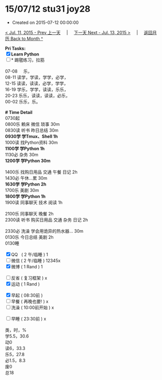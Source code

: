 # 15/07/12 stu31 joy28

- Created on 2015-07-12 00:00:00

[< Jul. 11, 2015 - Prev 上一天](/_archived/lifelogs/2015/07/d11.md) &nbsp; &nbsp; | &nbsp; &nbsp; [下一天 Next - Jul. 13, 2015 >](/_archived/lifelogs/2015/07/d13.md) &nbsp; &nbsp; |  &nbsp; &nbsp; [返回月历 Back to Month ^](/_archived/lifelogs/2015/07/index.md)
<br/><div><b>Pri Tasks:</b></div><div><input checked="true" type="checkbox"/><b>Learn Python</b></div><div><input type="checkbox"/>* 踢毽练习，拉筋</div><div><br/></div><div>07-08     乐，</div><div>08-11 读学，学读，学学，必学，</div><div>12-15 读读，读读，必学，学学，</div><div>16-19 学乐，学学，读读，乐乐，</div><div>20-23 乐乐，读读，读读，必乐，</div><div>00-02 乐乐，乐。</div><div><br/></div><div><b># Time Detail</b></div><div>0730起</div><div>0800乐 赖床 微信 琐事 30m</div><div>0830读 听书 昨日总结 30m</div><div><b>0930学 学Tmux、Shell 1h</b></div><div>1000读 找Python资料 30m</div><div><b>1100学 学Python 1h</b></div><div>1130必 杂务 30m</div><div><b>1200学 学Python 30m</b></div><div><br/></div><div>1400乐 找购日用品 交通 午餐 日记 2h</div><div>1430必 午休…累 30m</div><div><b>1630学 学Python 2h</b></div><div>1700乐 美剧 30m</div><div><b>1800学 学Python 1h</b></div><div>1900读 同事聊天 技术 阅读 1h</div><div><br/></div><div>2100乐 同事聊天 晚餐 2h</div><div>2300读 听书 购买日用品 交通 杂务 日记 2h</div><div><br/></div><div>2330必 洗澡 学会用诡异的热水器… 30m</div><div>0130乐 今日总结 美剧 2h</div><div>0130睡</div><div><br/></div><div><input checked="true" type="checkbox"/>QQ   ( 2 午/临睡 ) 1</div><div><input type="checkbox"/>微信 ( 2 午/临睡 ) 12345x</div><div><input checked="true" type="checkbox"/>微博 ( 1 Rand ) 1</div><div><br/></div><div><input type="checkbox"/>反省 ( 复习框架 ) x</div><div><input checked="true" type="checkbox"/>运动 ( 1 Rand )</div><div><br/></div><div><input checked="true" type="checkbox"/>早起 ( 08:30前 )</div><div><input type="checkbox"/>早餐 ( 再晚也要! ) x</div><div><input type="checkbox"/>洗澡 ( 10:00前开始 ) x</div><div><br/></div><div><input type="checkbox"/>早睡 ( 23:30前 ) x</div><div><br/></div><div>类，时，%</div><div>学5.5，30.6</div><div>动0</div><div>读6，33.3</div><div>乐5，27.8</div><div>必1.5，8.3</div><div>废0</div><div>总18</div>
